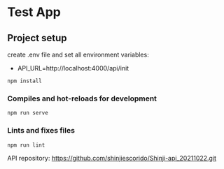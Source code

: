 # Test App

## Project setup
create .env file and set all environment variables:
 - API_URL=http://localhost:4000/api/init

```
npm install
```

### Compiles and hot-reloads for development
```
npm run serve
```
### Lints and fixes files
```
npm run lint

```

API repository: https://github.com/shinjiescorido/Shinji-api_20211022.git

